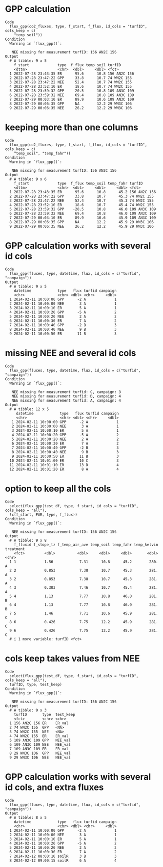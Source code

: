# GPP calculation

    Code
      flux_gpp(co2_fluxes, type, f_start, f_flux, id_cols = "turfID", cols_keep = c(
        "temp_soil"))
    Condition
      Warning in `flux_gpp()`:
      
       NEE missing for measurement turfID: 156 AN2C 156
    Output
      # A tibble: 9 x 5
        f_start             type  f_flux temp_soil turfID      
        <dttm>              <chr>  <dbl>     <dbl> <fct>       
      1 2022-07-28 23:43:35 ER      95.6      10.8 156 AN2C 156
      2 2022-07-28 23:47:22 GPP     33.8      10.7 74 WN2C 155 
      3 2022-07-28 23:47:22 NEE     52.4      10.7 74 WN2C 155 
      4 2022-07-28 23:52:10 ER      18.6      10.7 74 WN2C 155 
      5 2022-07-28 23:59:32 GPP    -20.5      10.8 109 AN3C 109
      6 2022-07-28 23:59:32 NEE     69.4      10.8 109 AN3C 109
      7 2022-07-29 00:03:10 ER      89.9      10.6 109 AN3C 109
      8 2022-07-29 00:06:35 GPP     NA        12.2 29 WN3C 106 
      9 2022-07-29 00:06:35 NEE     26.2      12.2 29 WN3C 106 

# keeping more than one columns

    Code
      flux_gpp(co2_fluxes, type, f_start, f_flux, id_cols = "turfID", cols_keep = c(
        "temp_soil", "temp_fahr"))
    Condition
      Warning in `flux_gpp()`:
      
       NEE missing for measurement turfID: 156 AN2C 156
    Output
      # A tibble: 9 x 6
        f_start             type  f_flux temp_soil temp_fahr turfID      
        <dttm>              <chr>  <dbl>     <dbl>     <dbl> <fct>       
      1 2022-07-28 23:43:35 ER      95.6      10.8      45.2 156 AN2C 156
      2 2022-07-28 23:47:22 GPP     33.8      10.7      45.3 74 WN2C 155 
      3 2022-07-28 23:47:22 NEE     52.4      10.7      45.3 74 WN2C 155 
      4 2022-07-28 23:52:10 ER      18.6      10.7      45.4 74 WN2C 155 
      5 2022-07-28 23:59:32 GPP    -20.5      10.8      46.0 109 AN3C 109
      6 2022-07-28 23:59:32 NEE     69.4      10.8      46.0 109 AN3C 109
      7 2022-07-29 00:03:10 ER      89.9      10.6      45.9 109 AN3C 109
      8 2022-07-29 00:06:35 GPP     NA        12.2      45.9 29 WN3C 106 
      9 2022-07-29 00:06:35 NEE     26.2      12.2      45.9 29 WN3C 106 

# GPP calculation works with several id cols

    Code
      flux_gpp(fluxes, type, datetime, flux, id_cols = c("turfid", "campaign"))
    Output
      # A tibble: 9 x 5
        datetime            type   flux turfid campaign
        <chr>               <chr> <dbl> <chr>     <dbl>
      1 2024-02-11 10:00:00 GPP      -2 A             1
      2 2024-02-11 10:00:00 NEE       3 A             1
      3 2024-02-11 10:00:10 ER        5 A             1
      4 2024-02-11 10:00:20 GPP      -5 A             2
      5 2024-02-11 10:00:20 NEE       2 A             2
      6 2024-02-11 10:00:30 ER        7 A             2
      7 2024-02-11 10:00:40 GPP      -2 B             3
      8 2024-02-11 10:00:40 NEE       9 B             3
      9 2024-02-11 10:00:50 ER       11 B             3

# missing NEE and several id cols

    Code
      flux_gpp(fluxes, type, datetime, flux, id_cols = c("turfid", "campaign"))
    Condition
      Warning in `flux_gpp()`:
      
       NEE missing for measurement turfid: C, campaign: 3
       NEE missing for measurement turfid: D, campaign: 4
       NEE missing for measurement turfid: A, campaign: 4
    Output
      # A tibble: 12 x 5
         datetime            type   flux turfid campaign
         <chr>               <chr> <dbl> <chr>     <dbl>
       1 2024-02-11 10:00:00 GPP      -2 A             1
       2 2024-02-11 10:00:00 NEE       3 A             1
       3 2024-02-11 10:00:10 ER        5 A             1
       4 2024-02-11 10:00:20 GPP      -5 A             2
       5 2024-02-11 10:00:20 NEE       2 A             2
       6 2024-02-11 10:00:30 ER        7 A             2
       7 2024-02-11 10:00:40 GPP      -2 B             3
       8 2024-02-11 10:00:40 NEE       9 B             3
       9 2024-02-11 10:00:50 ER       11 B             3
      10 2024-02-11 10:01:00 ER       10 C             3
      11 2024-02-11 10:01:10 ER       13 D             4
      12 2024-02-11 10:01:20 ER        8 A             4

# option to keep all the cols

    Code
      select(flux_gpp(test_df, type, f_start, id_cols = "turfID", cols_keep = "all"),
      !c(f_start, PAR, type, f_flux))
    Condition
      Warning in `flux_gpp()`:
      
       NEE missing for measurement turfID: 156 AN2C 156
    Output
      # A tibble: 9 x 8
        f_fluxid f_slope_tz f_temp_air_ave temp_soil temp_fahr temp_kelvin treatment
        <fct>         <dbl>          <dbl>     <dbl>     <dbl>       <dbl> <chr>    
      1 1             1.56            7.31      10.8      45.2        280. A        
      2 2             0.853           7.38      10.7      45.3        281. A        
      3 2             0.853           7.38      10.7      45.3        281. A        
      4 3             0.303           7.46      10.7      45.4        281. A        
      5 4             1.13            7.77      10.8      46.0        281. B        
      6 4             1.13            7.77      10.8      46.0        281. B        
      7 5             1.46            7.71      10.6      45.9        281. C        
      8 6             0.426           7.75      12.2      45.9        281. C        
      9 6             0.426           7.75      12.2      45.9        281. C        
      # i 1 more variable: turfID <fct>

# cols keep takes values from NEE

    Code
      select(flux_gpp(test_df, type, f_start, id_cols = "turfID", cols_keep = "all"),
      turfID, type, test_keep)
    Condition
      Warning in `flux_gpp()`:
      
       NEE missing for measurement turfID: 156 AN2C 156
    Output
      # A tibble: 9 x 3
        turfID       type  test_keep
        <fct>        <chr> <chr>    
      1 156 AN2C 156 ER    ER_val   
      2 74 WN2C 155  GPP   <NA>     
      3 74 WN2C 155  NEE   <NA>     
      4 74 WN2C 155  ER    ER_val   
      5 109 AN3C 109 GPP   NEE_val  
      6 109 AN3C 109 NEE   NEE_val  
      7 109 AN3C 109 ER    ER_val   
      8 29 WN3C 106  GPP   NEE_val  
      9 29 WN3C 106  NEE   NEE_val  

# GPP calculation works with several id cols, and extra fluxes

    Code
      flux_gpp(fluxes, type, datetime, flux, id_cols = c("turfid", "campaign"))
    Output
      # A tibble: 8 x 5
        datetime            type   flux turfid campaign
        <chr>               <chr> <dbl> <chr>     <dbl>
      1 2024-02-11 10:00:00 GPP      -2 A             1
      2 2024-02-11 10:00:00 NEE       3 A             1
      3 2024-02-11 10:00:10 ER        5 A             1
      4 2024-02-11 10:00:20 GPP      -5 A             2
      5 2024-02-11 10:00:20 NEE       2 A             2
      6 2024-02-11 10:00:30 ER        7 A             2
      7 2024-02-12 08:00:10 soilR     3 B             3
      8 2024-02-12 09:00:15 soilR     6 A             4

